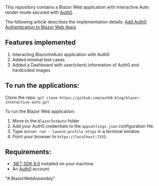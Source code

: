 This repository contains a Blazor Web application with Interactive Auto render mode secured with [Auth0](https://auth0.com/).

The following article describes the implementation details: [Add Auth0 Authentication to Blazor Web Apps](https://auth0.com/blog/auth0-authentication-blazor-web-apps/).

## Features implemented
1. Interacting BlazorIntAuto application with Auth0
2. Added minimal test cases
3. Added a Dashboard with user(client) information of Auth0 and hardcoded images


## To run the applications:

Clone the repo: `git clone https://github.com/auth0-blog/blazor-interactive-auto.git`

To run the Blazor Web application:

1. Move to the `BlazorIntAuto` folder 
2. Add your Auth0 credentials to the `appsettings.json` configuration file.
3. Type `dotnet run --launch-profile https` in a terminal window.
4. Point your browser to `https://localhost:7255`.

## Requirements:

- [.NET SDK 8.0](https://dotnet.microsoft.com/en-us/download/dotnet/8.0) installed on your machine
- An [Auth0](https://auth0.com/) account.

"# BlazorWebAssembly" 
